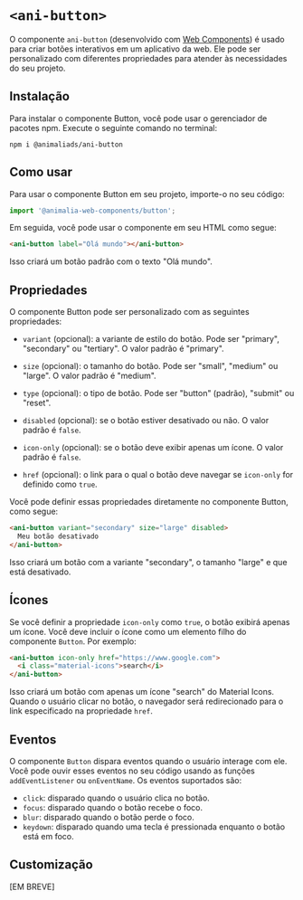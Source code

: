 # `<ani-button>`

O componente `ani-button` (desenvolvido com [Web Components](https://developer.mozilla.org/pt-BR/docs/Web/Web_Components)) é usado para criar botões interativos em um aplicativo da web. Ele pode ser personalizado com diferentes propriedades para atender às necessidades do seu projeto.

## Instalação

Para instalar o componente Button, você pode usar o gerenciador de pacotes npm. Execute o seguinte comando no terminal:

```
npm i @animaliads/ani-button
```

## Como usar

Para usar o componente Button em seu projeto, importe-o no seu código:

```ts
import '@animalia-web-components/button';
```

Em seguida, você pode usar o componente em seu HTML como segue:

```html
<ani-button label="Olá mundo"></ani-button>
```

Isso criará um botão padrão com o texto "Olá mundo".

## Propriedades

O componente Button pode ser personalizado com as seguintes propriedades:

- `variant` (opcional): a variante de estilo do botão. Pode ser "primary", "secondary" ou "tertiary". O valor padrão é "primary".

- `size` (opcional): o tamanho do botão. Pode ser "small", "medium" ou "large". O valor padrão é "medium".

- `type` (opcional): o tipo de botão. Pode ser "button" (padrão), "submit" ou "reset".

- `disabled` (opcional): se o botão estiver desativado ou não. O valor padrão é `false`.

- `icon-only` (opcional): se o botão deve exibir apenas um ícone. O valor padrão é `false`.

- `href` (opcional): o link para o qual o botão deve navegar se `icon-only` for definido como `true`.

Você pode definir essas propriedades diretamente no componente Button, como segue:

```html
<ani-button variant="secondary" size="large" disabled>
  Meu botão desativado
</ani-button>
```

Isso criará um botão com a variante "secondary", o tamanho "large" e que está desativado.

## Ícones

Se você definir a propriedade `icon-only` como `true`, o botão exibirá apenas um ícone. Você deve incluir o ícone como um elemento filho do componente `Button`. Por exemplo:

```html
<ani-button icon-only href="https://www.google.com">
  <i class="material-icons">search</i>
</ani-button>
```

Isso criará um botão com apenas um ícone "search" do Material Icons. Quando o usuário clicar no botão, o navegador será redirecionado para o link especificado na propriedade `href`.

## Eventos

O componente `Button` dispara eventos quando o usuário interage com ele. Você pode ouvir esses eventos no seu código usando as funções `addEventListener` ou `onEventName`. Os eventos suportados são:

- `click`: disparado quando o usuário clica no botão.
- `focus`: disparado quando o botão recebe o foco.
- `blur`: disparado quando o botão perde o foco.
- `keydown`: disparado quando uma tecla é pressionada enquanto o botão está em foco.

## Customização

[EM BREVE]
